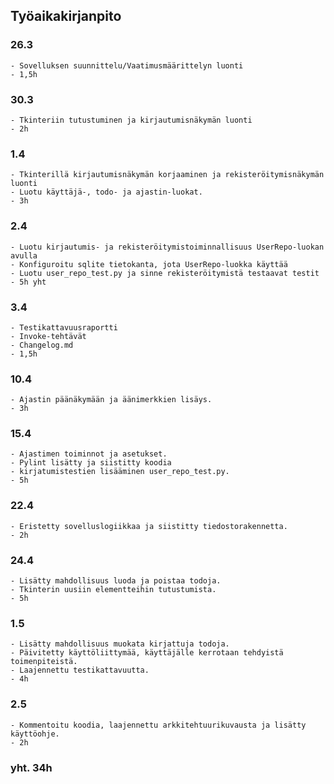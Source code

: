 ## Työaikakirjanpito  
### 26.3  
    - Sovelluksen suunnittelu/Vaatimusmäärittelyn luonti  
    - 1,5h  
### 30.3
    - Tkinteriin tutustuminen ja kirjautumisnäkymän luonti  
    - 2h  
### 1.4  
    - Tkinterillä kirjautumisnäkymän korjaaminen ja rekisteröitymisnäkymän luonti  
    - Luotu käyttäjä-, todo- ja ajastin-luokat.  
    - 3h
### 2.4  
    - Luotu kirjautumis- ja rekisteröitymistoiminnallisuus UserRepo-luokan avulla
    - Konfiguroitu sqlite tietokanta, jota UserRepo-luokka käyttää
    - Luotu user_repo_test.py ja sinne rekisteröitymistä testaavat testit
    - 5h yht
### 3.4  
    - Testikattavuusraportti
    - Invoke-tehtävät
    - Changelog.md
    - 1,5h  
### 10.4  
    - Ajastin päänäkymään ja äänimerkkien lisäys.
    - 3h  
### 15.4  
    - Ajastimen toiminnot ja asetukset.  
    - Pylint lisätty ja siistitty koodia
    - kirjatumistestien lisääminen user_repo_test.py.  
    - 5h  
### 22.4
    - Eristetty sovelluslogiikkaa ja siistitty tiedostorakennetta.
    - 2h  
### 24.4  
    - Lisätty mahdollisuus luoda ja poistaa todoja.
    - Tkinterin uusiin elementteihin tutustumista.
    - 5h  
### 1.5  
    - Lisätty mahdollisuus muokata kirjattuja todoja.
    - Päivitetty käyttöliittymää, käyttäjälle kerrotaan tehdyistä toimenpiteistä.
    - Laajennettu testikattavuutta.
    - 4h  
### 2.5
    - Kommentoitu koodia, laajennettu arkkitehtuurikuvausta ja lisätty käyttöohje.
    - 2h
### yht. 34h